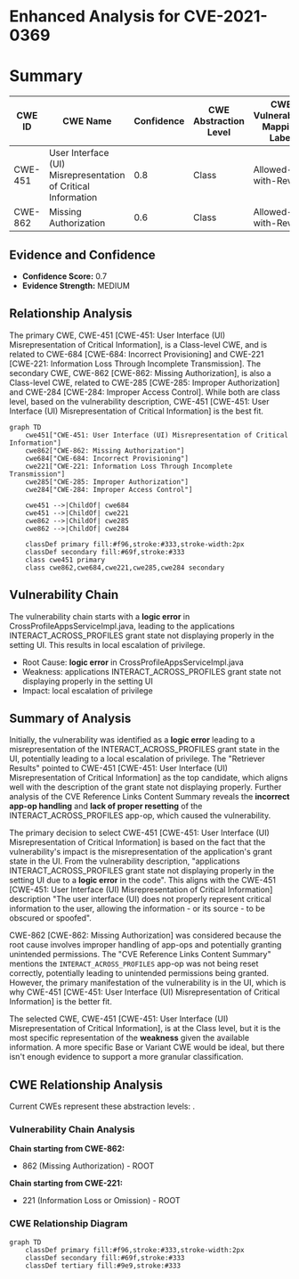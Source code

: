 # Enhanced Analysis for CVE-2021-0369

# Summary
| CWE ID | CWE Name | Confidence | CWE Abstraction Level | CWE Vulnerability Mapping Label | CWE-Vulnerability Mapping Notes |
|---|---|---|---|---|---|
| CWE-451 | User Interface (UI) Misrepresentation of Critical Information | 0.8 | Class | Allowed-with-Review | Primary CWE |
| CWE-862 | Missing Authorization | 0.6 | Class | Allowed-with-Review | Secondary Candidate |

## Evidence and Confidence

*   **Confidence Score:** 0.7
*   **Evidence Strength:** MEDIUM

## Relationship Analysis
The primary CWE, CWE-451 [CWE-451: User Interface (UI) Misrepresentation of Critical Information], is a Class-level CWE, and is related to CWE-684 [CWE-684: Incorrect Provisioning] and CWE-221 [CWE-221: Information Loss Through Incomplete Transmission]. The secondary CWE, CWE-862 [CWE-862: Missing Authorization], is also a Class-level CWE, related to CWE-285 [CWE-285: Improper Authorization] and CWE-284 [CWE-284: Improper Access Control]. While both are class level, based on the vulnerability description, CWE-451 [CWE-451: User Interface (UI) Misrepresentation of Critical Information] is the best fit.

```mermaid
graph TD
    cwe451["CWE-451: User Interface (UI) Misrepresentation of Critical Information"]
    cwe862["CWE-862: Missing Authorization"]
    cwe684["CWE-684: Incorrect Provisioning"]
    cwe221["CWE-221: Information Loss Through Incomplete Transmission"]
    cwe285["CWE-285: Improper Authorization"]
    cwe284["CWE-284: Improper Access Control"]

    cwe451 -->|ChildOf| cwe684
    cwe451 -->|ChildOf| cwe221
    cwe862 -->|ChildOf| cwe285
    cwe862 -->|ChildOf| cwe284
    
    classDef primary fill:#f96,stroke:#333,stroke-width:2px
    classDef secondary fill:#69f,stroke:#333
    class cwe451 primary
    class cwe862,cwe684,cwe221,cwe285,cwe284 secondary
```

## Vulnerability Chain
The vulnerability chain starts with a **logic error** in CrossProfileAppsServiceImpl.java, leading to the applications INTERACT_ACROSS_PROFILES grant state not displaying properly in the setting UI. This results in local escalation of privilege.
  - Root Cause: **logic error** in CrossProfileAppsServiceImpl.java
  - Weakness: applications INTERACT_ACROSS_PROFILES grant state not displaying properly in the setting UI
  - Impact: local escalation of privilege

## Summary of Analysis
Initially, the vulnerability was identified as a **logic error** leading to a misrepresentation of the INTERACT_ACROSS_PROFILES grant state in the UI, potentially leading to a local escalation of privilege. The "Retriever Results" pointed to CWE-451 [CWE-451: User Interface (UI) Misrepresentation of Critical Information] as the top candidate, which aligns well with the description of the grant state not displaying properly. Further analysis of the CVE Reference Links Content Summary reveals the **incorrect app-op handling** and **lack of proper resetting** of the INTERACT_ACROSS_PROFILES app-op, which caused the vulnerability.

The primary decision to select CWE-451 [CWE-451: User Interface (UI) Misrepresentation of Critical Information] is based on the fact that the vulnerability's impact is the misrepresentation of the application's grant state in the UI. From the vulnerability description, "applications INTERACT_ACROSS_PROFILES grant state not displaying properly in the setting UI due to a **logic error** in the code". This aligns with the CWE-451 [CWE-451: User Interface (UI) Misrepresentation of Critical Information] description "The user interface (UI) does not properly represent critical information to the user, allowing the information - or its source - to be obscured or spoofed".

CWE-862 [CWE-862: Missing Authorization] was considered because the root cause involves improper handling of app-ops and potentially granting unintended permissions. The "CVE Reference Links Content Summary" mentions the `INTERACT_ACROSS_PROFILES` app-op was not being reset correctly, potentially leading to unintended permissions being granted. However, the primary manifestation of the vulnerability is in the UI, which is why CWE-451 [CWE-451: User Interface (UI) Misrepresentation of Critical Information] is the better fit.

The selected CWE, CWE-451 [CWE-451: User Interface (UI) Misrepresentation of Critical Information], is at the Class level, but it is the most specific representation of the **weakness** given the available information. A more specific Base or Variant CWE would be ideal, but there isn't enough evidence to support a more granular classification.


## CWE Relationship Analysis

Current CWEs represent these abstraction levels: .


### Vulnerability Chain Analysis

**Chain starting from CWE-862:**
- 862 (Missing Authorization) - ROOT


**Chain starting from CWE-221:**
- 221 (Information Loss or Omission) - ROOT



### CWE Relationship Diagram

```mermaid
graph TD
    classDef primary fill:#f96,stroke:#333,stroke-width:2px
    classDef secondary fill:#69f,stroke:#333
    classDef tertiary fill:#9e9,stroke:#333
```